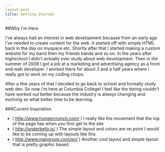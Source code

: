 ```yaml
---
layout:post
title: Getting Started
---
```


##Why I'm Here

I've always had an interest in web development because from an early age i've needed to create content for the web.  It started off with simple HTML back in the day on myspace etc.  Shortly after that I started making a custom website for my band then my friends bands and so on.  In the years after highschool I didn't actually ever study about web development.  Then in the summer of 2009 I got a job at a marketing and advertising agency as a front end web developer.  I worked there for about 3 and a half years where I really got to work on my coding chops.  

After a few years of that I decided to go back to school and formally study web dev.  So now i'm here at Columbia College!  I feel like the timing couldn't have worked out better because the industry is always changing and evolving so what better time to be learning.  

###Current Inspiration

- ( http://www.hungercrunch.com/ ) I really like the movement that the top of the page has when you first get to the site
- ( http://underbelly.is/ ) The simple layout and colors are on point I would like to be coming up with layouts like this
- ( http://www.mangrove.com/en/ ) Another cool layout and simple layout that is pretty graphic based.
